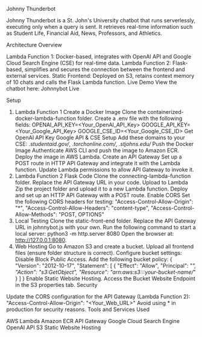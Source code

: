 Johnny Thunderbot

Johnny Thunderbot is a St. John's University chatbot that runs serverlessly, executing only when a query is sent. It retrieves real-time information such as Student Life, Financial Aid, News, Professors, and Athletics.

Architecture Overview

Lambda Function 1: Docker-based, integrates with OpenAI API and Google Cloud Search Engine (CSE) for real-time data.
Lambda Function 2: Flask-based, simplifies and secures the connection between the frontend and external services.
Static Frontend: Deployed on S3, retains context memory of 10 chats and calls the Flask Lambda function.
Live Demo
View the chatbot here:
Johnnybot Live

Setup

1. Lambda Function 1
Create a Docker Image
Clone the containerized-docker-lambda-function folder.
Create a .env file with the following fields:
OPENAI_API_KEY=<Your_OpenAI_API_Key>
GOOGLE_API_KEY=<Your_Google_API_Key>
GOOGLE_CSE_ID=<Your_Google_CSE_ID>
Get OpenAI API Key
Google API & CSE Setup
Add these domains to your CSE:
*.studentaid.gov/*, *.torchonline.com/*, *.stjohns.edu/*
Push the Docker Image
Authenticate AWS CLI and push the image to Amazon ECR.
Deploy the image in AWS Lambda.
Create an API Gateway
Set up a POST route in HTTP API Gateway and integrate it with the Lambda function.
Update Lambda permissions to allow API Gateway to invoke it.
2. Lambda Function 2
Flask Code
Clone the connecting-lambda-function folder.
Replace the API Gateway URL in your code.
Upload to Lambda
Zip the project folder and upload it to a new Lambda function.
Deploy and set up an HTTP API Gateway with a POST route.
Enable CORS
Set the following CORS headers for testing:
"Access-Control-Allow-Origin": "*",
"Access-Control-Allow-Headers": "content-type",
"Access-Control-Allow-Methods": "POST, OPTIONS"
3. Local Testing
Clone the static-front-end folder.
Replace the API Gateway URL in johnnybot.js with your own.
Run the following command to start a local server:
python3 -m http.server 8080
Open the browser at: http://127.0.0.1:8080.
4. Web Hosting
Go to Amazon S3 and create a bucket.
Upload all frontend files (ensure folder structure is correct).
Configure bucket settings:
Disable Block Public Access.
Add the following bucket policy:
{
    "Version": "2012-10-17",
    "Statement": [
        {
            "Effect": "Allow",
            "Principal": "*",
            "Action": "s3:GetObject",
            "Resource": "arn:aws:s3:::your-bucket-name/*"
        }
    ]
}
Enable Static Website Hosting.
Access the Bucket Website Endpoint in the S3 properties tab.
Security

Update the CORS configuration for the API Gateway (Lambda Function 2):
"Access-Control-Allow-Origin": "<Your_Web_URL>"
Avoid using * in production for security reasons.
Tools and Services Used

AWS Lambda
Amazon ECR
API Gateway
Google Cloud Search Engine
OpenAI API
S3 Static Website Hosting
